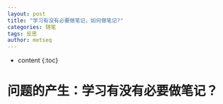 ```yaml
---
layout: post
title: "学习有没有必要做笔记，如何做笔记?"
categories: 随笔
tags: 反思
author: metseq
---
```


* content
{:toc}

# 问题的产生：学习有没有必要做笔记？
